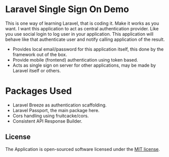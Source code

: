 
# Laravel Single Sign On Demo
This is one way of learning Laravel, that is coding it. Make it works as you want. I want this application to act as central authentication provider. Like you use social login to log user in your application. This application will behave like that authenticate user and notify calling application of the result.

- Provides local email/password for this application itself, this done by the framework out of the box.
- Provide mobile (frontend) authentication using token based.
- Acts as single sign on server for other applications, may be made by Laravel itself or others.

# Packages Used
- Laravel Breeze as authentication scaffolding.
- Laravel Passport, the main package here.
- Cors handling using fruitcacke/cors.
- Consistent API Response Builder.


## License

The Application is open-sourced software licensed under the [MIT license](https://opensource.org/licenses/MIT).
